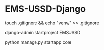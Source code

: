 # EMS-USSD-Django

touch .gitignore && echo "venv/" >> .gitignore

django-admin startproject EMSUSSD

python manage.py startapp core
